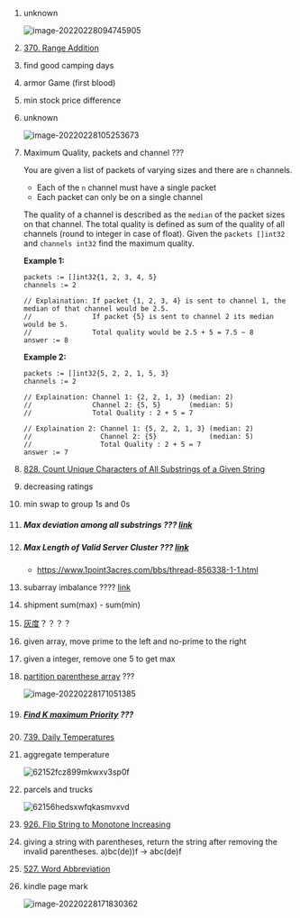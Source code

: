 1. unknown

    ![image-20220228094745905](C:\Users\yluo\AppData\Roaming\Typora\typora-user-images\image-20220228094745905.png)

2. [370. Range Addition](https://leetcode.com/problems/range-addition)

3. find good camping days

4. armor Game (first blood)

5. min stock price difference

6. unknown

    ![image-20220228105253673](images/image-20220228105253673.png)

    

7. Maximum Quality, packets and channel ???

    You are given a list of packets of varying sizes and there are `n` channels.

    

    - Each of the `n` channel must have a single packet
    - Each packet can only be on a single channel

    

    The quality of a channel is described as the `median` of the packet sizes on that channel. The total quality is defined as sum of the quality of all channels (round to integer in case of float). Given the `packets []int32` and `channels int32` find the maximum quality.

    **Example 1:**

    

    ```
    packets := []int32{1, 2, 3, 4, 5}
    channels := 2
    
    // Explaination: If packet {1, 2, 3, 4} is sent to channel 1, the median of that channel would be 2.5.
    //               If packet {5} is sent to channel 2 its median would be 5. 
    //               Total quality would be 2.5 + 5 = 7.5 ~ 8
    answer := 8
    ```

    

    **Example 2:**

    

    ```
    packets := []int32{5, 2, 2, 1, 5, 3}
    channels := 2
    
    // Explaination: Channel 1: {2, 2, 1, 3} (median: 2)
    //               Channel 2: {5, 5}       (median: 5)
    //               Total Quality : 2 + 5 = 7
    
    // Explaination 2: Channel 1: {5, 2, 2, 1, 3} (median: 2)
    //                 Channel 2: {5}             (median: 5)
    //                 Total Quality : 2 + 5 = 7
    answer := 7
    ```

8. [828. Count Unique Characters of All Substrings of a Given String](https://leetcode.com/problems/count-unique-characters-of-all-substrings-of-a-given-string)
9. decreasing ratings
10. min swap to group 1s and 0s

11. ##### Max deviation among all substrings ??? [link](https://leetcode.com/discuss/interview-question/1742621/Amazon-or-OA-or-Max-deviation-among-all-substrings)

12. ##### Max Length of Valid Server Cluster ??? [link](https://www.1point3acres.com/bbs/thread-856589-1-1.html)

    + https://www.1point3acres.com/bbs/thread-856338-1-1.html

13. subarray imbalance ???? [link](https://www.1point3acres.com/bbs/thread-856918-1-1.html)

14. shipment sum(max) - sum(min)

15. [灰度](https://www.1point3acres.com/bbs/thread-842588-1-1.html)？？？？

16. given array, move prime to the left and no-prime to the right

17. given a integer, remove one 5 to get max

18. [partition parenthese array](https://leetcode.com/discuss/interview-question/1332412/amazon-online-assessment-question) ???

    ![image-20220228171051385](images/image-20220228171051385.png)

19. ##### [Find K maximum Priority](https://leetcode.com/discuss/interview-question/1625460/amazon-oa-find-k-maximum-priority) ???

20. [739. Daily Temperatures](https://leetcode.com/problems/daily-temperatures)

21. aggregate temperature

    ![62152fcz899mkwxv3sp0f](images/62152fcz899mkwxv3sp0f.jpg)

22. parcels and trucks

    ![62156hedsxwfqkasmvxvd](images/62156hedsxwfqkasmvxvd.jpg)

23. [926. Flip String to Monotone Increasing](https://leetcode.com/problems/flip-string-to-monotone-increasing)

24. giving a string with parentheses, return the string after removing the invalid parentheses.   a)bc(de))f -> abc(de)f

25. [527. Word Abbreviation](https://leetcode.com/problems/word-abbreviation)

26. kindle page mark

    ![image-20220228171830362](images/image-20220228171830362.png)